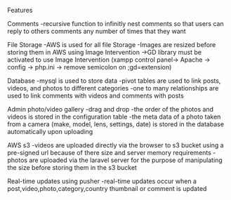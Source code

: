 Features

Comments
-recursive function to infinitly nest comments so that users can reply to others comments any number of times that they want

File Storage
-AWS is used for all file Storage
-Images are resized before storing them in AWS using Image Intervention
    ->GD library must be activated to use Image Intervention (xampp control panel-> Apache -> config -> php.ini -> remove semicolon on ;gd=extension)

Database
-mysql is used to store data
-pivot tables are used to link posts, videos, and photos to different categories
-one to many relationships are used to link comments with videos and comments with posts

Admin photo/video gallery
-drag and drop
-the order of the photos and videos is stored in the configuration table
-the meta data of a photo taken from a camera (make, model, lens, settings, date) is stored in the database automatically upon uploading

AWS s3
-videos are uploaded directly via the browser to s3 bucket using a pre-signed url because of there size and server memory requirements
-photos are uploaded via the laravel server for the purpose of manipulating the size before storing them in the s3 bucket

Real-time updates using pusher
-real-time updates occur when a post,video,photo,category,country thumbnail or comment is updated
